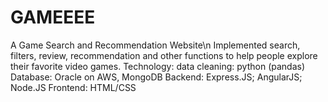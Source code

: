 # GAMEEEE
A Game Search and Recommendation Website\n
Implemented search, filters, review, recommendation and other functions to help people explore their favorite video games.
Technology: 
data cleaning: python (pandas) 
Database: Oracle on AWS, MongoDB
Backend: Express.JS; AngularJS; Node.JS
Frontend: HTML/CSS
